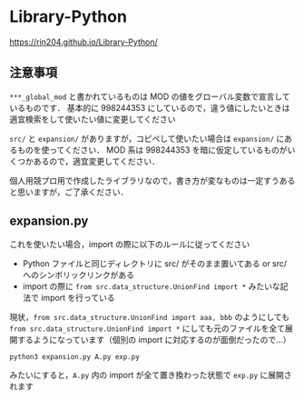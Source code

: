 # Library-Python

https://rin204.github.io/Library-Python/

## 注意事項
`***_global_mod` と書かれているものは MOD の値をグローバル変数で宣言しているものです．
基本的に 998244353 にしているので，違う値にしたいときは適宜検索をして使いたい値に変更してください

`src/` と `expansion/` がありますが，コピペして使いたい場合は `expansion/` にあるものを使ってください．
MOD 系は 998244353 を暗に仮定しているものがいくつかあるので，適宜変更してください．

個人用競プロ用で作成したライブラリなので，書き方が変なものは一定すうあると思いますが，ご了承ください．


## expansion.py

これを使いたい場合，import の際に以下のルールに従ってください
- Python ファイルと同じディレクトリに src/ がそのまま置いてある or src/ へのシンボリックリンクがある
- import の際に `from src.data_structure.UnionFind import *` みたいな記法で import を行っている

現状，`from src.data_structure.UnionFind import aaa, bbb` のようにしても`from src.data_structure.UnionFind import *` にしても元のファイルを全て展開するようになっています（個別の import に対応するのが面倒だったので...）

```
python3 expansion.py A.py exp.py
```
みたいにすると，`A.py` 内の import が全て置き換わった状態で `exp.py` に展開されます

